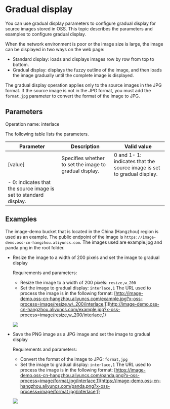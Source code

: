 # Gradual display

You can use gradual display parameters to configure gradual display for source images stored in OSS. This topic describes the parameters and examples to configure gradual display.

When the network environment is poor or the image size is large, the image can be displayed in two ways on the web page:

-   Standard display: loads and displays images row by row from top to bottom.
-   Gradual display: displays the fuzzy outline of the image, and then loads the image gradually until the complete image is displayed.

The gradual display operation applies only to the source images in the JPG format. If the source image is not in the JPG format, you must add the `format,jpg` parameter to convert the format of the image to JPG.

## Parameters

Operation name: interlace

The following table lists the parameters.

|Parameter|Description|Valid value|
|---------|-----------|-----------|
|\[value\]|Specifies whether to set the image to gradual display.|0 and 1-   1: indicates that the source image is set to gradual display.
-   0: indicates that the source image is set to standard display. |

## Examples

The image-demo bucket that is located in the China \(Hangzhou\) region is used as an example. The public endpoint of the image is `https://image-demo.oss-cn-hangzhou.aliyuncs.com`. The images used are example.jpg and panda.png in the root folder.

-   Resize the image to a width of 200 pixels and set the image to gradual display

    Requirements and parameters:

    -   Resize the image to a width of 200 pixels: `resize,w_200`
    -   Set the image to gradual display: `interlace,1`
    The URL used to process the image is in the following format: [http://image-demo.oss-cn-hangzhou.aliyuncs.com/example.jpg?x-oss-process=image/resize,w\_200/interlace,1](http://image-demo.oss-cn-hangzhou.aliyuncs.com/example.jpg?x-oss-process=image/resize,w_200/interlace,1)

    ![](https://static-aliyun-doc.oss-cn-hangzhou.aliyuncs.com/assets/img/en-US/2956348951/p2593.jpg)

-   Save the PNG image as a JPG image and set the image to gradual display

    Requirements and parameters:

    -   Convert the format of the image to JPG: `format,jpg`
    -   Set the image to gradual display: `interlace,1`
    The URL used to process the image is in the following format: [https://image-demo.oss-cn-hangzhou.aliyuncs.com/panda.png?x-oss-process=image/format,jpg/interlace,1](https://image-demo.oss-cn-hangzhou.aliyuncs.com/panda.png?x-oss-process=image/format,jpg/interlace,1)

    ![](https://static-aliyun-doc.oss-cn-hangzhou.aliyuncs.com/assets/img/en-US/1956348951/p2592.jpg)


